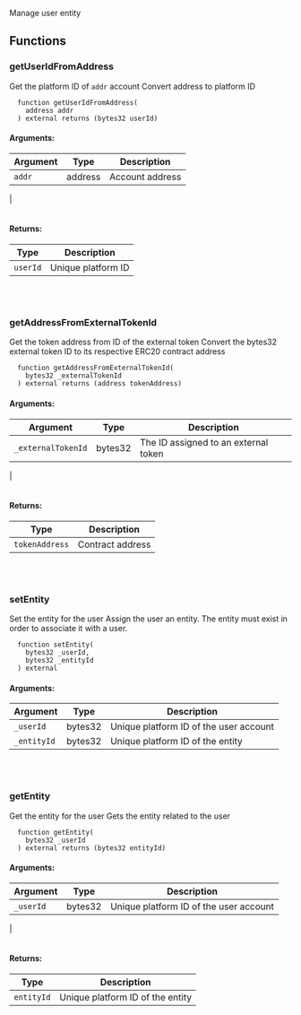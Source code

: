 Manage user entity
## Functions
### getUserIdFromAddress
Get the platform ID of `addr` account
Convert address to platform ID
```solidity
  function getUserIdFromAddress(
    address addr
  ) external returns (bytes32 userId)
```
#### Arguments:
| Argument | Type | Description |
| --- | --- | --- |
|`addr` | address | Account address
|
<br></br>
#### Returns:
| Type | Description |
| --- | --- |
|`userId` | Unique platform ID|
<br></br>
### getAddressFromExternalTokenId
Get the token address from ID of the external token
Convert the bytes32 external token ID to its respective ERC20 contract address
```solidity
  function getAddressFromExternalTokenId(
    bytes32 _externalTokenId
  ) external returns (address tokenAddress)
```
#### Arguments:
| Argument | Type | Description |
| --- | --- | --- |
|`_externalTokenId` | bytes32 | The ID assigned to an external token
|
<br></br>
#### Returns:
| Type | Description |
| --- | --- |
|`tokenAddress` | Contract address|
<br></br>
### setEntity
Set the entity for the user
Assign the user an entity. The entity must exist in order to associate it with a user.
```solidity
  function setEntity(
    bytes32 _userId,
    bytes32 _entityId
  ) external
```
#### Arguments:
| Argument | Type | Description |
| --- | --- | --- |
|`_userId` | bytes32 | Unique platform ID of the user account
|`_entityId` | bytes32 | Unique platform ID of the entity|
<br></br>
### getEntity
Get the entity for the user
Gets the entity related to the user
```solidity
  function getEntity(
    bytes32 _userId
  ) external returns (bytes32 entityId)
```
#### Arguments:
| Argument | Type | Description |
| --- | --- | --- |
|`_userId` | bytes32 | Unique platform ID of the user account
|
<br></br>
#### Returns:
| Type | Description |
| --- | --- |
|`entityId` | Unique platform ID of the entity|
<br></br>
